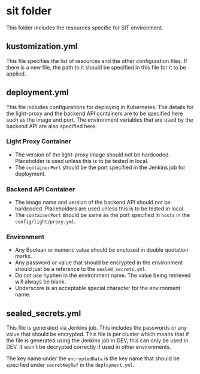 # sit folder

This folder includes the resources specific for SIT environment.

## kustomization.yml

This file specifies the list of resources and the other configuration files. If there is a new file, the path to it should be specified in this file for it to be applied.

## deployment.yml

This file includes configurations for deploying in Kubernetes. The details for the light-proxy and the backend API containers are to be specified here such as the image and port. The environment variables that are used by the backend API are also specified here.

### Light Proxy Container

- The version of the light-proxy image should not be hardcoded. Placeholder is used unless this is to be tested in local.
- The `containerPort` should be the port specified in the Jenkins job for deployment.

### Backend API Container

- The image name and version of the backend API should not be hardcoded. Placeholders are used unless this is to be tested in local.
- The `containerPort` should be same as the port specified in `hosts` in the `config/light/proxy.yml`.

### Environment

- Any Boolean or numeric value should be enclosed in double quotation marks.
- Any password or value that should be encrypted in the environment should just be a reference to the `sealed_secrets.yml`.
- Do not use hyphen in the environment name. The value being retrieved will always be blank.
- Underscore is an acceptable special character for the environment name.

## sealed_secrets.yml

This file is generated via Jenkins job. This includes the passwords or any value that should be encrypted. This file is per cluster which means that if the file is generated using the Jenkins job in DEV, this can only be used in DEV. It won't be decrypted correctly if used in other environments.

The key name under the `encryptedData` is the key name that should be specified under `secretKeyRef` in the `deployment.yml`.
